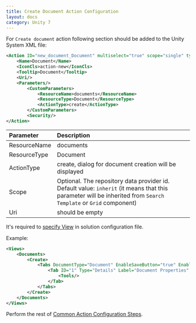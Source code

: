 ```yaml
---
title: Create Document Action Configuration
layout: docs
category: Unity 7
---
```

For `Create document` action following section should be added to the Unity System XML file:
```xml
<Action ID="new_document_Document" multiselect="true" scope="single" type="toolbar">
	<Name>Document</Name>
	<IconCls>action-new</IconCls>
	<Tooltip>Document</Tooltip>
	<Uri/>
	<Parameters/>
		<CustomParameters>
			<ResourceName>documents</ResourceName>
			<ResourceType>Document</ResourceType>
			<ActionType>create</ActionType>
		</CustomParameters>
		<Security/>
</Action>
```

| Parameter   | Description |
|:------------|:------------|
|ResourceName | documents   |
|ResourceType | Document    |
|ActionType   | create, dialog for document creation will be displayed |
|Scope        | Optional. The repository data provider id. Default value: `inherit` (it means that this parameter will be inherited from `Search Template` or `Grid` component) |
|Uri        | should be empty |

It's required to [specify View](../tags-list/views-tag.md) in solution configuration file.

Example:
```xml
<Views>
	<Documents>
		<Create>
			<Tabs DocumentType="Document" EnableSaveButton="true" EnableCloseButton="true">
				<Tab ID="1" Type="Details" Label="Document Properties" Tooltip="Document Properties" FieldSet="Document_Create">
					<Tools/>
				</Tab>
			</Tabs>
		</Create>
	</Documents>
</Views>
```



Perform the rest of [Common Action Configuration Steps](../actions.md#common-actions-configuration-steps).